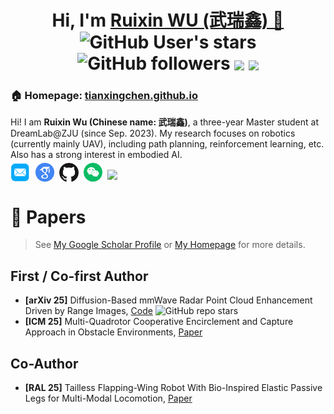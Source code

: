
<h1 align="center">
  Hi, I'm <a href="https://wuxinxin27.github.io/" target="_blank">Ruixin WU (武瑞鑫) 👋</a> <br>
	<img alt="GitHub User's stars" src="https://img.shields.io/github/stars/wuxinxin27">
	<img alt="GitHub followers" src="https://img.shields.io/github/followers/wuxinxin27">
  <a href="https://wuxinxin27.github.io/" target="_blank" style="margin-top: 10px"><img src="https://wuxinxin27.github.io/files/institute/zju2.png" height="70px" style="margin-bottom:-1px"></a>
  <a href="https://wuxinxin27.github.io/" target="_blank"><img src="https://wuxinxin27.github.io/files/institute/hit2.png" height="70px" style="margin-bottom:-1px"></a>
</h1>

<h3>🏠 <b>Homepage</b>: <a href="https://wuxinxin27.github.io" target="_blank">tianxingchen.github.io</a></h3>
<p>Hi! I am <b>Ruixin Wu (Chinese name: 武瑞鑫)</b>, a three-year Master student at DreamLab@ZJU (since Sep. 2023). My research focuses on robotics (currently mainly UAV), including path planning, reinforcement learning, etc. Also has a strong interest in embodied AI.</p>

<p  style="margin-top: -10px;">
<a href="mailto:22325053@zju.edu.cn" target="_blank"><img
										src="./files/icon/email.png" height="32px"
										style="margin-bottom:-4px"></a>&nbsp;
<a
  href="https://scholar.google.com/citations?user=utiOMsMAAAAJ&hl=en"
  target="_blank"><img src="./files/icon/google_scholar.png"
    height="30px"
    style="margin-bottom:-3px"></a>&nbsp;
<a href="https://github.com/wuxinxin27" target="_blank"><img
    src="./files/icon/github_s.jpg" height="30px"
    style="margin-bottom:-3px"></a>&nbsp;
<a href="./files/my_wechat.png" target="_blank"><img
    src="./files/icon/wechat.png"
    height="30px" style="margin-bottom:-3px"></a>&nbsp;
<a href="https://visitorbadge.io/status?path=https%3A%2F%2Fwuxinxin27.github.io">
  <img src="https://api.visitorbadge.io/api/combined?path=https%3A%2F%2Fwuxinxin27.github.io&labelColor=%23f47373&countColor=%232ccce4&labelStyle=upper"
  style="height: 20px;" />
</a>
</p>

# 📑 Papers
> See [My Google Scholar Profile](https://scholar.google.com/citations?user=utiOMsMAAAAJ&hl=en) or [My Homepage](https://wuxinxin27.github.io) for more details.

## First / Co-first Author
* **[arXiv 25]** Diffusion-Based mmWave Radar Point Cloud Enhancement Driven by Range Images, [Code](https://github.com/wuxinxin27/Radar-Range-Image-Diffusion) <img alt="GitHub repo stars" src="https://img.shields.io/github/stars/wuxinxin27/Radar-Range-Image-Diffusion">
* **[ICM 25]** Multi-Quadrotor Cooperative Encirclement and Capture Approach in Obstacle Environments, [Paper](https://ieeexplore.ieee.org/abstract/document/10934904)

## Co-Author
* **[RAL 25]** Tailless Flapping-Wing Robot With Bio-Inspired Elastic Passive Legs for Multi-Modal Locomotion, [Paper](https://ieeexplore.ieee.org/abstract/document/11037536)

<!-- # 📷 Open-source Projects
* Embodied-AI-Guide 具身智能技术指南: [Code](https://github.com/TianxingChen/Embodied-AI-Guide) <img alt="GitHub repo stars" src="https://img.shields.io/github/stars/TianxingChen/Embodied-AI-Guide"> -->